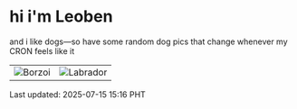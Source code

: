 # hi i'm Leoben

and i like dogs—so have some random dog pics that change whenever my CRON feels like it

|  |  |
|--------|----------|
| ![Borzoi](https://random-dog-vercel.vercel.app/api/random-borzoi?v=1752563807) | ![Labrador](https://random-dog-vercel.vercel.app/api/random-labrador?v=1752563807) |

Last updated: 2025-07-15 15:16 PHT

